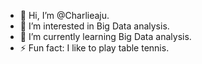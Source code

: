 - 👋 Hi, I’m @Charlieaju.
- 👀 I’m interested in Big Data analysis.
- 🌱 I’m currently learning Big Data analysis.
- ⚡ Fun fact: I like to play table tennis.

<!---
Charlieaju/Charlieaju is a ✨ special ✨ repository because its `README.md` (this file) appears on your GitHub profile.
You can click the Preview link to take a look at your changes.
--->
